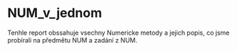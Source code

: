 # NUM_v_jednom
Tenhle report obssahuje vsechny Numericke metody a jejich popis, co jsme probírali na předmětu NUM a zadání z NUM.
